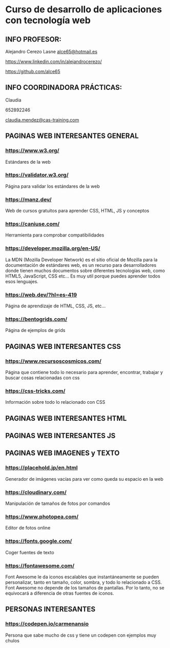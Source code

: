 # Curso de desarrollo de aplicaciones con tecnología web

## INFO PROFESOR:

Alejandro Cerezo Lasne alce65@hotmail.es

https://www.linkedin.com/in/alejandrocerezo/

https://github.com/alce65

## INFO COORDINADORA PRÁCTICAS:

Claudia

652892246

claudia.mendez@cas-training.com

## PAGINAS WEB INTERESANTES GENERAL

### https://www.w3.org/

Estándares de la web

### https://validator.w3.org/

Página para validar los estándares de la web

### https://manz.dev/

Web de cursos gratuitos para aprender CSS, HTML, JS y conceptos

### https://caniuse.com/

Herramienta para comprobar compatibilidades

### https://developer.mozilla.org/en-US/

La MDN (Mozilla Developer Network) es el sitio oficial de Mozilla para la documentación de estándares web, es un recurso para desarrolladores donde tienen muchos documentos sobre diferentes tecnologías web, como HTML5, JavaScript, CSS etc... Es muy util porque puedes aprender todos esos lenguajes.

### https://web.dev/?hl=es-419

Página de aprendizaje de HTML, CSS, JS, etc...

### https://bentogrids.com/

Página de ejemplos de grids

## PAGINAS WEB INTERESANTES CSS

### https://www.recursoscosmicos.com/

Página que contiene todo lo necesario para aprender, encontrar, trabajar y buscar cosas relacionadas con css

### https://css-tricks.com/

Información sobre todo lo relacionado con CSS

## PAGINAS WEB INTERESANTES HTML

## PAGINAS WEB INTERESANTES JS

## PAGINAS WEB IMAGENES y TEXTO

### https://placehold.jp/en.html

Generador de imágenes vacías para ver como queda su espacio en la web

### https://cloudinary.com/

Manipulación de tamaños de fotos por comandos

### https://www.photopea.com/

Editor de fotos online

### https://fonts.google.com/

Coger fuentes de texto

### https://fontawesome.com/

Font Awesome le da iconos escalables que instantáneamente se pueden personalizar, tanto en tamaño, color, sombra, y todo lo relacionado a CSS. Font Awesome no depende de los tamaños de pantallas. Por lo tanto, no se equivocará a diferencia de otras fuentes de iconos.

## PERSONAS INTERESANTES

### https://codepen.io/carmenansio

Persona que sabe mucho de css y tiene un codepen con ejemplos muy chulos
